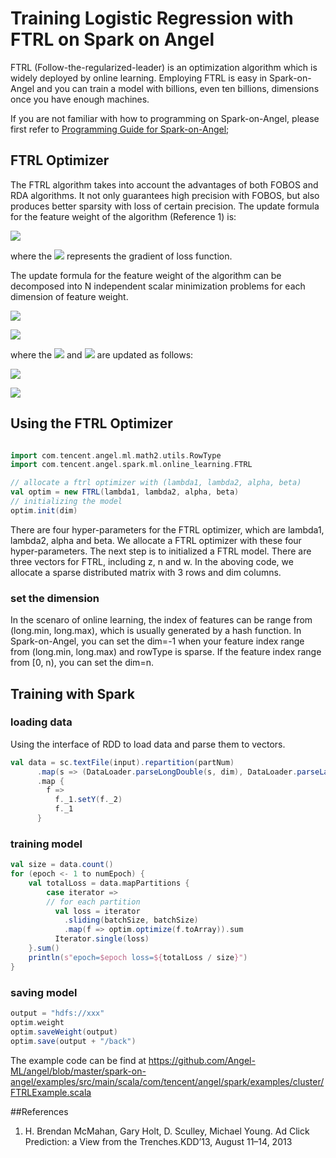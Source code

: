 # Training Logistic Regression with FTRL on  Spark on Angel

FTRL (Follow-the-regularized-leader) is an optimization algorithm which is widely deployed by online learning. Employing FTRL is easy in Spark-on-Angel and you can train a model with billions, even ten billions, dimensions once you have enough machines.

If you are not familiar with how to programming on Spark-on-Angel, please first refer to [Programming Guide for Spark-on-Angel](https://github.com/Angel-ML/angel/blob/master/docs/programmers_guide/spark_on_angel_programing_guide_en.md);


## FTRL Optimizer

The FTRL algorithm takes into account the advantages of both FOBOS and RDA algorithms. It not only guarantees high precision with FOBOS, but also produces better sparsity with loss of certain precision.
The update formula for the feature weight of the algorithm (Reference 1) is:

![](../img/ftrl_lr_w.png)

where the ![](http://latex.codecogs.com/png.latex?\dpi{100}\inline%20G^{(1:t)}=\sum_{s=1}^t{G^{s}}) represents the gradient of loss function.

The update formula for the feature weight of the algorithm can be decomposed into N independent scalar minimization problems for each dimension of feature weight.

![](../img/ftrl_lr_w_update.png)

![](../img/ftrl_lr_d_t.png)

where the ![](http://latex.codecogs.com/png.latex?\dpi{100}\inline%20{z_i}) and ![](http://latex.codecogs.com/png.latex?\dpi{100}\inline%20{n_i}) are updated as follows:

![](http://latex.codecogs.com/png.latex?\dpi{100}\inline%20{z_i}^{(t)}={z_i}^{(t-1)}\+{g_i}^t-\(\frac{1}{{\eta_i}^{(t)}}\-\frac{1}{{\eta_i}^{(t-1)}}\){w_i}^{(t)})

![](http://latex.codecogs.com/png.latex?\dpi{100}\inline%20{n_i}^{(t)}={n_i}^{(t-1)}\+({g_i}^{(t)})^2)


## Using the FTRL Optimizer
```scala

import com.tencent.angel.ml.math2.utils.RowType
import com.tencent.angel.spark.ml.online_learning.FTRL

// allocate a ftrl optimizer with (lambda1, lambda2, alpha, beta)
val optim = new FTRL(lambda1, lambda2, alpha, beta)
// initializing the model
optim.init(dim)
```

There are four hyper-parameters for the FTRL optimizer, which are lambda1, lambda2, alpha and beta. We allocate a FTRL optimizer with these four hyper-parameters. The next step is to initialized a FTRL model. There are three vectors for FTRL, including z, n and w. In the aboving code, we allocate a sparse distributed matrix with 3 rows and dim columns.

### set the dimension
In the scenaro of online learning, the index of features can be range from (long.min, long.max), which is usually generated by a hash function. In Spark-on-Angel, you can set the dim=-1 when your feature index range from (long.min, long.max) and rowType is sparse. If the feature index range from [0, n), you can set the dim=n.

## Training with Spark

### loading data
Using the interface of RDD to load data and parse them to vectors.
```scala
val data = sc.textFile(input).repartition(partNum)
      .map(s => (DataLoader.parseLongDouble(s, dim), DataLoader.parseLabel(s, false)))
      .map {
        f =>
          f._1.setY(f._2)
          f._1
      }
```
### training model
```scala
val size = data.count()
for (epoch <- 1 to numEpoch) {
    val totalLoss = data.mapPartitions {
        case iterator =>
        // for each partition
          val loss = iterator
            .sliding(batchSize, batchSize)
            .map(f => optim.optimize(f.toArray)).sum
          Iterator.single(loss)
    }.sum()
    println(s"epoch=$epoch loss=${totalLoss / size}")
}
```


### saving model
```scala
output = "hdfs://xxx"
optim.weight
optim.saveWeight(output)
optim.save(output + "/back")
```

The example code can be find at https://github.com/Angel-ML/angel/blob/master/spark-on-angel/examples/src/main/scala/com/tencent/angel/spark/examples/cluster/FTRLExample.scala

##References
1. H. Brendan McMahan, Gary Holt, D. Sculley, Michael Young. Ad Click Prediction: a View from the Trenches.KDD’13, August 11–14, 2013

